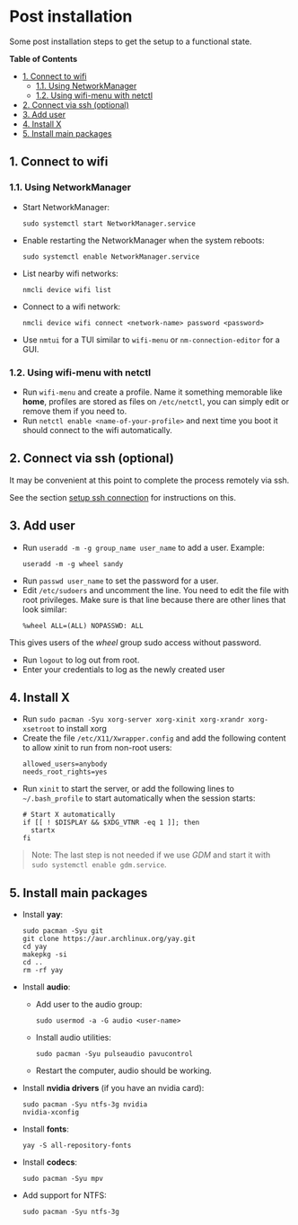 # Post installation
Some post installation steps to get the setup to a functional state.

**Table of Contents**
- [1. Connect to wifi](#1-connect-to-wifi)
  - [1.1. Using NetworkManager](#11-using-networkmanager)
  - [1.2. Using wifi-menu with netctl](#12-using-wifi-menu-with-netctl)
- [2. Connect via ssh (optional)](#2-connect-via-ssh-optional)
- [3. Add user](#3-add-user)
- [4. Install X](#4-install-x)
- [5. Install main packages](#5-install-main-packages)

## 1. Connect to wifi

### 1.1. Using NetworkManager
- Start NetworkManager:
  ```
  sudo systemctl start NetworkManager.service
  ```
- Enable restarting the NetworkManager when the system reboots:
  ```
  sudo systemctl enable NetworkManager.service
  ```
- List nearby wifi networks:
  ```
  nmcli device wifi list
  ```
- Connect to a wifi network:
  ```
  nmcli device wifi connect <network-name> password <password>
  ```
- Use `nmtui` for a TUI similar to `wifi-menu` or `nm-connection-editor` for a GUI.

### 1.2. Using wifi-menu with netctl
- Run `wifi-menu` and create a profile. Name it something memorable like **home**, profiles are stored
  as files on `/etc/netctl`, you can simply edit or remove them if you need to.
- Run `netctl enable <name-of-your-profile>` and next time you boot it should connect to the wifi automatically.

## 2. Connect via ssh (optional)
It may be convenient at this point to complete the process remotely via ssh.

See the section [setup ssh connection](./5-settings.md#1-setup-ssh-connection) for instructions on this.

## 3. Add user
- Run `useradd -m -g group_name user_name` to add a user.
  Example:
  ```
  useradd -m -g wheel sandy
  ```
- Run `passwd user_name` to set the password for a user.
- Edit `/etc/sudoers` and uncomment the line. You need to edit the file with root privileges.
  Make sure is that line because there are other lines that look similar:
  ```
  %wheel ALL=(ALL) NOPASSWD: ALL
  ```
 This gives users of the *wheel* group sudo access without password.
- Run `logout` to log out from root.
- Enter your credentials to log as the newly created user

## 4. Install X
- Run `sudo pacman -Syu xorg-server xorg-xinit xorg-xrandr xorg-xsetroot` to install xorg
- Create the file `/etc/X11/Xwrapper.config` and add the following content to allow xinit to run from non-root users:
  ```
  allowed_users=anybody
  needs_root_rights=yes
  ```
- Run `xinit` to start the server, or add the following lines to `~/.bash_profile` to start automatically when
  the session starts:
  ```
  # Start X automatically
  if [[ ! $DISPLAY && $XDG_VTNR -eq 1 ]]; then
    startx
  fi
  ```
>Note: The last step is not needed if we use *GDM* and start it with ` sudo systemctl enable gdm.service`.

## 5. Install main packages
- Install **yay**:
  ```
  sudo pacman -Syu git
  git clone https://aur.archlinux.org/yay.git
  cd yay
  makepkg -si
  cd ..
  rm -rf yay
  ```
- Install **audio**:
  - Add user to the audio group:
    ```
    sudo usermod -a -G audio <user-name>
    ```
  - Install audio utilities:
    ```
    sudo pacman -Syu pulseaudio pavucontrol
    ```
  - Restart the computer, audio should be working.

- Install **nvidia drivers** (if you have an nvidia card):
  ```
  sudo pacman -Syu ntfs-3g nvidia
  nvidia-xconfig
  ```
- Install **fonts**:
  ```
  yay -S all-repository-fonts
  ```
- Install **codecs**:
  ```
  sudo pacman -Syu mpv
  ```
- Add support for NTFS:
  ```
  sudo pacman -Syu ntfs-3g
  ```
